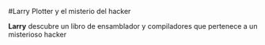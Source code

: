 #Larry Plotter y el misterio del hacker

**Larry** descubre un libro de ensamblador y compiladores que pertenece a un misterioso hacker
